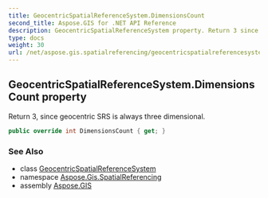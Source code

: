 ```yaml
---
title: GeocentricSpatialReferenceSystem.DimensionsCount
second_title: Aspose.GIS for .NET API Reference
description: GeocentricSpatialReferenceSystem property. Return 3 since geocentric SRS is always three dimensional.
type: docs
weight: 30
url: /net/aspose.gis.spatialreferencing/geocentricspatialreferencesystem/dimensionscount/
---
```

## GeocentricSpatialReferenceSystem.DimensionsCount property

Return 3, since geocentric SRS is always three dimensional.

```csharp
public override int DimensionsCount { get; }
```

### See Also

* class [GeocentricSpatialReferenceSystem](../)
* namespace [Aspose.Gis.SpatialReferencing](../../geocentricspatialreferencesystem/)
* assembly [Aspose.GIS](../../../)



